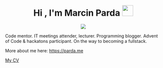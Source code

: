 
<h1 align="center">Hi , I'm Marcin Parda <img src="https://media.giphy.com/media/hvRJCLFzcasrR4ia7z/giphy.gif" width="35"></h1>
<p align="center">
  <a href="https://github.com/DenverCoder1/readme-typing-svg"><img src="https://readme-typing-svg.herokuapp.com?lines=Senior+Frontend+Developer;Gen+AI,+Next.js,+Typescript+Enthusiast&center=true&width=500&height=50"></a>
</p>
<p>
Code mentor. IT meetings attender, lecturer. Programming blogger. Advent of Code & hackatons participant. On the way to becoming a fullstack.

More about me here: https://parda.me

[My CV]([https://www.linkedin.com/posts/mapocock_ts-53-as-const-activity-7135604338453839872-B6Xk?utm_source=share&utm_medium=member_desktop](https://www.linkedin.com/in/marcinparda/overlay/1635552298605/single-media-viewer/?profileId=ACoAAC9Rbp0B-hSO4JJbggdUp2R9bSKIXuabeH0)https://www.linkedin.com/in/marcinparda/overlay/1635552298605/single-media-viewer/?profileId=ACoAAC9Rbp0B-hSO4JJbggdUp2R9bSKIXuabeH0)
